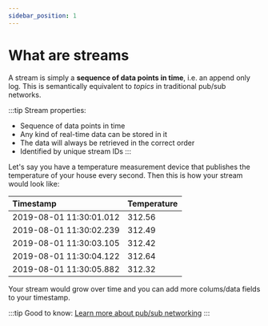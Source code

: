 ```yaml
---
sidebar_position: 1
---
```


# What are streams
A stream is simply a **sequence of data points in time**, i.e. an append only log. This is semantically equivalent to _topics_ in traditional pub/sub networks.

:::tip Stream properties:
- Sequence of data points in time
- Any kind of real-time data can be stored in it
- The data will always be retrieved in the correct order
- Identified by unique stream IDs
:::

Let's say you have a temperature measurement device that publishes the temperature of your house every second. Then this is how your stream would look like:

| Timestamp               | Temperature |
| :---------------------- | :---------- |
| 2019-08-01 11:30:01.012 | 312.56      |
| 2019-08-01 11:30:02.239 | 312.49      |
| 2019-08-01 11:30:03.105 | 312.42      |
| 2019-08-01 11:30:04.122 | 312.64      |
| 2019-08-01 11:30:05.882 | 312.32      |

Your stream would grow over time and you can add more colums/data fields to your timestamp.

:::tip Good to know:
[Learn more about pub/sub networking](../../help/pub-sub.md)
:::